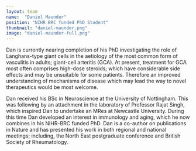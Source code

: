 ```yaml
---
layout: team
name:  "Daniel Maunder"
position: "NIHR BRC funded PhD Student"
thumbnail: "daniel-maunder.png"
image: "daniel-maunder-full.png"
---
```

Dan is currently nearing completion of his PhD investigating the role of Langhans-type giant cells in the aetiology of the most common form of vasculitis in adults; giant-cell arteritis (GCA). At present, treatment for GCA most often comprises high-dose steroids; which have considerable side effects and may be unsuitable for some patients. Therefore an improved understanding of mechanisms of disease which may lead the way to novel therapeutics would be most welcome.

Dan received his BSc in Neuroscience at the University of Nottingham. This was following by an attachment in the laboratory of Professor Rajat Singh, which inspired Dan to undertake an MRes at Newcastle University. During this time Dan developed an interest in immunology and aging, which he now combines in his NIHR-BRC funded PhD. Dan is a co-author on publications in Nature and has presented his work in both regional and national meetings; including, the North East postgraduate conference and British Society of Rheumatology.
